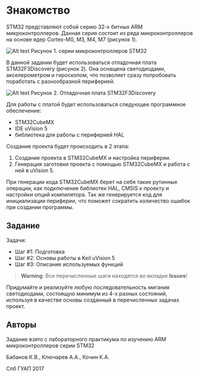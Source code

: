 # Знакомство

STM32 представляют собой серию 32-х битных ARM микроконтроллеров. Данная серия состоит из ряда микроконтроллеров на основе ядер Cortex-M0, M3, M4, M7 (рисунок 1).

![Alt text](https://pp.userapi.com/c621511/v621511953/5d5a1/P33r5kZ1uzU.jpg)
Рисунок 1. серии микроконтроллеров STM32

В данной задании будет использоваться отладочная плата STM32F3Discovery (рисунок 2). Она оснащена светодиодами, акселерометром и гироскопом, что позволяет сразу попробовать поработать с разнообразной
периферией.

![Alt text](https://pp.userapi.com/c621511/v621511953/5d5bc/TIM4rprrHvk.jpg)
Рисунок 2. Отладочная плата STM32F3Discovery

Для работы с платой будет использоваться следующее программное
обеспечение:
* STM32CubeMX
* IDE uVision 5
* библиотека для работы с периферией HAL

Создание проекта будет происходить в 2 этапа:
1. Создание проекта в STM32CubeMX и настройка периферии.
2. Генерация заготовки проекта с помощью STM32CubeMX и работа с ней в
uVision 5.

При генерации кода STM32CubeMX берет на себя такие рутинные операции,
как подключение библиотек HAL, CMSIS к проекту и настройки опций компилятора. Так же генерируется код для инициализации периферии, что поможет сократить количество ошибок при создании программы.

## Задание

Задачи:
* Шаг #1: Подготовка
* Шаг #2: Основы работы в Keil uVision 5
* Шаг #3: Описание используемых функций

> **Warning**: Все перечисленные шаги находятся во вкладке **Issues**!

Придумайте и реализуйте любую последовательность мигания светодиодами, состоящую минимум из 4-х разных состояний, используя в качестве основы созданный в перечисленных задачах проект.

## Авторы

Задание взято с лабораторного практикума по изучению ARM микроконтроллеров серии STM32

Бабанов К.В., Ключарев А.А., Кочин К.А.

Спб ГУАП 2017